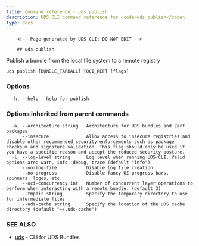 ```yaml
---
title: Command reference - uds publish
description: UDS CLI command reference for <code>uds publish</code>.
type: docs
---
```


		<!-- Page generated by UDS CLI; DO NOT EDIT -->

		## uds publish

Publish a bundle from the local file system to a remote registry

```
uds publish [BUNDLE_TARBALL] [OCI_REF] [flags]
```

### Options

```
  -h, --help   help for publish
```

### Options inherited from parent commands

```
  -a, --architecture string   Architecture for UDS bundles and Zarf packages
      --insecure              Allow access to insecure registries and disable other recommended security enforcements such as package checksum and signature validation. This flag should only be used if you have a specific reason and accept the reduced security posture.
  -l, --log-level string      Log level when running UDS-CLI. Valid options are: warn, info, debug, trace (default "info")
      --no-log-file           Disable log file creation
      --no-progress           Disable fancy UI progress bars, spinners, logos, etc
      --oci-concurrency int   Number of concurrent layer operations to perform when interacting with a remote bundle. (default 3)
      --tmpdir string         Specify the temporary directory to use for intermediate files
      --uds-cache string      Specify the location of the UDS cache directory (default "~/.uds-cache")
```

### SEE ALSO

* [uds](/cli/command-reference/uds/)	 - CLI for UDS Bundles

